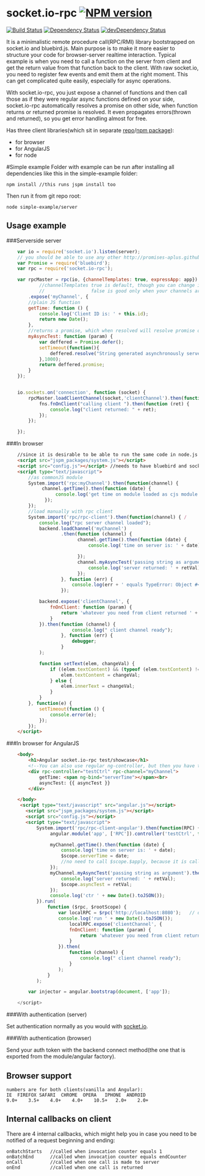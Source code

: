 # socket.io-rpc  [![NPM version](https://badge.fury.io/js/socket.io-rpc.png)](http://badge.fury.io/js/socket.io-rpc)
[![Build Status](https://travis-ci.org/capaj/socket.io-rpc.svg?tag=1.0.3)](https://travis-ci.org/capaj/socket.io-rpc)
[![Dependency Status](https://david-dm.org/capaj/socket.io-rpc.svg)](https://david-dm.org/capaj/socket.io-rpc) [![devDependency Status](https://david-dm.org/capaj/socket.io-rpc/dev-status.svg)](https://david-dm.org/capaj/socket.io-rpc#info=devDependencies)

It is a minimalistic remote procedure call(RPC/RMI) library bootstrapped on socket.io and bluebird.js.
Main purpose is to make it more easier to structure your code for browser-server realtime interaction. Typical example is when you need to call a function on the server from client and get the return value from that function back to the client. With raw socket.io, you need to register few events and emit them at the right moment. This can get complicated quite easily, especially for async operations. 

With socket.io-rpc, you just expose a channel of functions and then call those as if they were regular async functions defined on your side, socket.io-rpc automatically resolves a promise on other side, when function returns or returned promise is resolved. It even propagates errors(thrown and returned), so you get error handling almost for free.

Has three client libraries(which sit in separate [repo](https://github.com/capaj/socket.io-rpc-client)/[npm package](https://www.npmjs.com/package/socket.io-rpc-client)):
* for browser
* for AngularJS
* for node

#Simple example
Folder with example can be run after installing all dependencies like this in the simple-example folder:

    npm install //this runs jspm install too
    
Then run it from git repo root:

    node simple-example/server

## Usage example

###Serverside server
```javascript
    var io = require('socket.io').listen(server);
    // you should be able to use any other http://promises-aplus.github.io/promises-spec/ compliant library, but I would greatly recommend using bluebird
    var Promise = require('bluebird');
    var rpc = require('socket.io-rpc');

    var rpcMaster = rpc(io, {channelTemplates: true, expressApp: app})
            //channelTemplates true is default, though you can change it, I would recommend leaving it to true,
            //				   false is good only when your channels are dynamic so there is no point in caching
    	.expose('myChannel', {
        //plain JS function
        getTime: function () {
            console.log('Client ID is: ' + this.id);
            return new Date();
        },
        //returns a promise, which when resolved will resolve promise on client-side with the result(with the middle step in JSON over socket.io)
        myAsyncTest: function (param) {
            var deffered = Promise.defer();
            setTimeout(function(){
                deffered.resolve("String generated asynchronously serverside with " + param);
            },1000);
            return deffered.promise;
        }
    });


    io.sockets.on('connection', function (socket) {
        rpcMaster.loadClientChannel(socket,'clientChannel').then(function (fns) {
            fns.fnOnClient("calling client ").then(function (ret) {
                console.log("client returned: " + ret);
            });
        });

    });
```

###In browser
```html
    //since it is desirable to be able to run the same code in node.js as in the browser, we use systemjs to load commonJS module into the browser
    <script src="jspm_packages/system.js"></script>
    <script src="config.js"></script> //needs to have bluebird and socket.io-client, look into simple_example folder
    <script type="text/javascript">
        //as commonJS module
        System.import('rpc:myChannel').then(function(channel) {
             channel.getTime().then(function (date) {
                  console.log('get time on module loaded as cjs module: ' + date);
              });
        });
        //load manually with rpc client
        System.import('rpc/rpc-client').then(function(channel) { /
            console.log("rpc server channel loaded");
            backend.loadChannel('myChannel')
                    .then(function (channel) {
                          channel.getTime().then(function (date) {
                              console.log('time on server is: ' + date);

                          });
                          channel.myAsyncTest('passing string as argument').then(function(retVal){
                              console.log('server returned: ' + retVal);
                          });
                    }, function (err) {
                        console.log(err + ' equals TypeError: Object #<Object> has no method nonExistentRemoteFn');
                    });

            backend.expose('clientChannel', {
                fnOnClient: function (param) {
                    return 'whatever you need from client returned ' + param;
                }
            }).then(function (channel) {
                        console.log(" client channel ready");
                    }, function (err) {
                        debugger;
                    }
            );

            function setText(elem, changeVal) {
                if ((elem.textContent) && (typeof (elem.textContent) != "undefined")) {
                    elem.textContent = changeVal;
                } else {
                    elem.innerText = changeVal;
                }
            }
        }, function(e) {
            setTimeout(function () {
                console.error(e);
            });
        });
    </script>
```
###In browser for AngularJS
```html
    <body>
        <h1>Angular socket.io-rpc test/showcase</h1>
        <!--You can also use regular ng-controller, but then you have to load channel yourself by calling $rpc.loadChannel('myChannel'); inside it-->
        <div rpc-controller="testCtrl" rpc-channel="myChannel">
            getTime: <span ng-bind="serverTime"></span><br>
            asyncTest: {{ asyncTest }}
        </div>

    </body>
     <script type="text/javascript" src="angular.js"></script>
       <script src="jspm_packages/system.js"></script>
       <script src="config.js"></script>
       <script type="text/javascript">
           System.import('rpc/rpc-client-angular').then(function(RPC) {
                angular.module('app', ['RPC']).controller('testCtrl', function ($scope, myChannel) {

                myChannel.getTime().then(function (date) {
                    console.log('time on server is: ' + date);
                    $scope.serverTime = date;
                    //no need to call $scope.$apply, because it is called in $rpc;
                });
                myChannel.myAsyncTest('passing string as argument').then(function (retVal) {
                    console.log('server returned: ' + retVal);
                    $scope.asyncTest = retVal;
                });
                console.log('ctr ' + new Date().toJSON());
           }).run(
               function ($rpc, $rootScope) {
                   var localRPC = $rpc('http://localhost:8080');   // don't forget port, if you are not on 80
                   console.log('run ' + new Date().toJSON());
                       localRPC.expose('clientChannel', {
                       fnOnClient: function (param) {
                           return 'whatever you need from client returned ' + param;
                       }
                   }).then(
                       function (channel) {
                           console.log(" client channel ready");
                       }
                   );
               }
           );

        var injector = angular.bootstrap(document, ['app']);

    </script>
```

###With authentication (server)

Set authentication normally as you would with [socket.io](http://socket.io/docs/migrating-from-0-9/#authentication-differences).


###With authentication (browser)

Send your auth token with the backend connect method(the one that is exported from the module/angular factory).

## Browser support
    numbers are for both clients(vanilla and Angular):
    IE	FIREFOX	SAFARI	CHROME	OPERA	IPHONE	ANDROID
    9.0+	3.5+	4.0+	4.0+	10.5+	2.0+	2.0+


## Internal callbacks on client
There are 4 internal callbacks, which might help you in case you need to be notified of a request beginning and ending:

    onBatchStarts   //called when invocation counter equals 1
    onBatchEnd      //called when invocation counter equals endCounter
    onCall          //called when one call is made to server
    onEnd           //called when one call is returned


